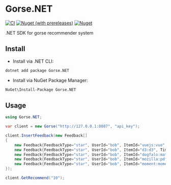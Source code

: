 # Gorse.NET

[![CI](https://github.com/gorse-io/Gorse.NET/actions/workflows/ci.yml/badge.svg)](https://github.com/gorse-io/Gorse.NET/actions/workflows/ci.yml)
[![Nuget (with prereleases)](https://img.shields.io/nuget/vpre/Gorse.NET)](https://www.nuget.org/packages/Gorse.NET/)
[![Nuget](https://img.shields.io/nuget/dt/Gorse.NET)](https://www.nuget.org/packages/Gorse.NET/)

.NET SDK for gorse recommender system

## Install

- Install via .NET CLI:

```bash
dotnet add package Gorse.NET
```

- Install via NuGet Package Manager:

```bash
NuGet\Install-Package Gorse.NET
```

## Usage

```c#
using Gorse.NET;

var client = new Gorse("http://127.0.0.1:8087", "api_key");

client.InsertFeedback(new Feedback[]
{
    new Feedback{FeedbackType="star", UserId="bob", ItemId="vuejs:vue", Timestamp="2022-02-24"},
    new Feedback{FeedbackType="star", UserId="bob", ItemId="d3:d3", Timestamp="2022-02-25"},
    new Feedback{FeedbackType="star", UserId="bob", ItemId="dogfalo:materialize", Timestamp="2022-02-26"},
    new Feedback{FeedbackType="star", UserId="bob", ItemId="mozilla:pdf.js", Timestamp="2022-02-27"},
    new Feedback{FeedbackType="star", UserId="bob", ItemId="moment:moment", Timestamp="2022-02-28"},
});

client.GetRecommend("10");
```

